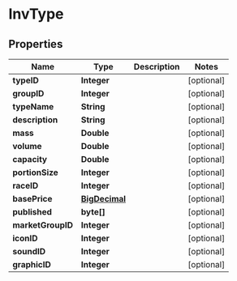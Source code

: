 
# InvType

## Properties
Name | Type | Description | Notes
------------ | ------------- | ------------- | -------------
**typeID** | **Integer** |  |  [optional]
**groupID** | **Integer** |  |  [optional]
**typeName** | **String** |  |  [optional]
**description** | **String** |  |  [optional]
**mass** | **Double** |  |  [optional]
**volume** | **Double** |  |  [optional]
**capacity** | **Double** |  |  [optional]
**portionSize** | **Integer** |  |  [optional]
**raceID** | **Integer** |  |  [optional]
**basePrice** | [**BigDecimal**](BigDecimal.md) |  |  [optional]
**published** | **byte[]** |  |  [optional]
**marketGroupID** | **Integer** |  |  [optional]
**iconID** | **Integer** |  |  [optional]
**soundID** | **Integer** |  |  [optional]
**graphicID** | **Integer** |  |  [optional]



